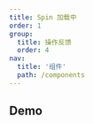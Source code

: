 ```yaml
---
title: Spin 加载中
order: 1
group:
  title: 操作反馈
  order: 4
nav:
  title: '组件'
  path: /components
---
```


## Demo

<code src="../../demo/Spin/index.jsx"></code>

<API src="./index.tsx"></API>
